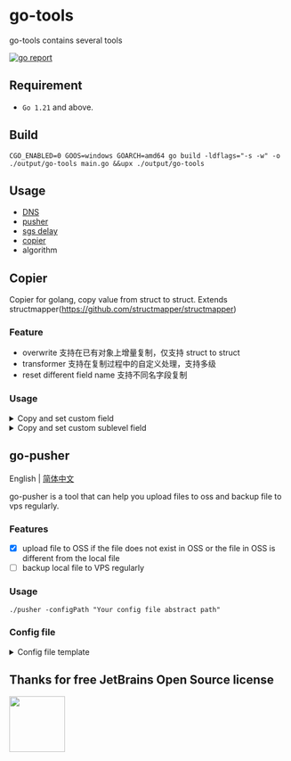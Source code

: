 # go-tools

go-tools contains several tools

[![go report](https://goreportcard.com/badge/github.com/alomerry/go-tools)](https://goreportcard.com/report/github.com/alomerry/go-tools)

## Requirement

- `Go 1.21` and above.

## Build

`CGO_ENABLED=0 GOOS=windows GOARCH=amd64 go build -ldflags="-s -w" -o ./output/go-tools main.go &&upx ./output/go-tools`

## Usage

- [DNS](./dns/README.md)
- [pusher](./pusher/README.md)
- [sgs delay](./sgs/README.md)
- [copier](./copier/README.md)
- algorithm

## Copier

Copier for golang, copy value from struct to struct. Extends structmapper(https://github.com/structmapper/structmapper)

### Feature

- overwrite 支持在已有对象上增量复制，仅支持 struct to struct
- transformer 支持在复制过程中的自定义处理，支持多级
- reset different field name 支持不同名字段复制

### Usage

<details>

<summary>Copy and set custom field</summary>

```go
type Location struct {
	City      string
	Latitude  float64
	Longitude float66
}
type originModel struct {
	Name     string
	BirthDay time.Time
	StoreId  string
}
type targetModel struct {
	Id         string
	TargetName string
	Name       string
	CreatedAt  string
	Location   *Location
}
func TestTransformerModelToProto() {
	var targets []targetModel
	locationMapper := map[string]*Location{
		"12306": &Location{
			City:      "ShangHai",
			Latitude:  234.123412,
			Longitude: 3423.43265,
		},
	}

	origins := []originModel{
		{
			Name:     "MockModel1",
			BirthDay: time.Now(),
			StoreId:  "12306",
		},
		{
			Name:     "MockModel2",
			BirthDay: time.Now(),
			StoreId:  "12345",
		},
	}
	Instance(nil).
    		RegisterTransformer(map[string]interface{}{
    			"Location": func(storeId string) *Location {
    				if location, ok := locationMapper[storeId]; ok {
    					return location
    				}
    				return nil
    			},
    		}).
    		RegisterResetDiffField([]DiffFieldPair{
    			{Origin: "Name", Targets: []string{"TargetName", "Name"}},
    			{Origin: "BirthDay", Targets: []string{"CreatedAt"}},
    			{Origin: "StoreId", Targets: []string{"Location"}}},
    		).Install(RFC3339Convertor).From(origins).CopyTo(&targets))
    fmt.Printf("targets %+v\n", targets)

    // Output:
    // targets &{ID:12345 Name:山田太郎 Age:32}
    // [{Id: TargetName:MockModel1 Name:MockModel1 CreatedAt:2020-12-29T13:55:17.883+08:00 Location:0xc00000e660} {Id: TargetName:MockModel2 Name:MockModel2 CreatedAt:2020-12-29T13:55:17.883+08:00 Location:<nil>}]
}
```

</details>

<details>

<summary>Copy and set custom sublevel field</summary>

```go
type Age struct {
	Value int
}
type OriginCityInfo struct {
	Age  Age
	Area float64
}
type TargetCityInfo struct {
	Age  Age
	Name string
}
type OriginLocation struct {
	City     string
	CityInfo OriginCityInfo
}
type originModel struct {
	Name     string
	Location OriginLocation
}
type TargetLocation struct {
	City         string
	CityName     string
	CityNickName string
	CityInfo     TargetCityInfo
}
type targetModel struct {
	Name string
	Loc  *TargetLocation
}
func TestCopyModelToProtoWithMultiLevelAndTransformer() {
	var targets []targetModel
	origins := []originModel{
		{
			Name: "MockModel",
			Location: OriginLocation{
				City: "ShangHai",
				CityInfo: OriginCityInfo{
					Age:  Age{Value: 1},
					Area: 1,
				},
			},
		},
	}
    Instance(nil).RegisterTransformer(map[string]interface{}{
    		"Loc.CityNickName": func(city string) string {
    			return "Transformer city nick name"
    		},
    		"Loc.CityInfo.Age": func(city Age) Age {
    			city.Value++
    			return city
    		},
    	}).RegisterResetDiffField([]DiffFieldPair{
    		{Origin: "Location", Targets: []string{"Loc"}},
    		{Origin: "Location.City", Targets: []string{"Loc.CityName", "Loc.CityNickName"}},
    		{Origin: "Location.CityInfo.Age", Targets: []string{"Loc.CityInfo.Age"}},
    	}).From(origins).CopyTo(&targets)

}
```

</details>

## go-pusher

English | [简体中文](./pusher/README_ZH.md)

go-pusher is a tool that can help you upload files to oss and backup file to vps regularly.

### Features

- [x] upload file to OSS if the file does not exist in OSS or the file in OSS is different from the local file
- [ ] backup local file to VPS regularly

### Usage

`./pusher -configPath "Your config file abstract path"`

### Config file

<details>

<summary>Config file template</summary>

```toml
modes = ["pusher", "syncer"]

[syncer]
# local directory abstract path
local-path = "xxx"
# remote directory abstract path
remote-path = "xxx"
# time to check file change(second)
interval = 1

[pusher]
# oss provider( now support: qiniu)
oss-provider = "qiniu"
oss-object-prefix = "blog/public"
push-timeout = 60
local-directory = "/path/to/push"
oss-delete-not-exists = false

[oss-qiniu]
bucket = "xxx"
region = "ZoneHuadong"
access-key = "xxx"
sercet-key = "xxx"
```

</details>

## Thanks for free JetBrains Open Source license

<a href="https://www.jetbrains.com/?from=alomerry/go-tools" target="_blank">
<img src="https://user-images.githubusercontent.com/1787798/69898077-4f4e3d00-138f-11ea-81f9-96fb7c49da89.png" height="100"/></a>
